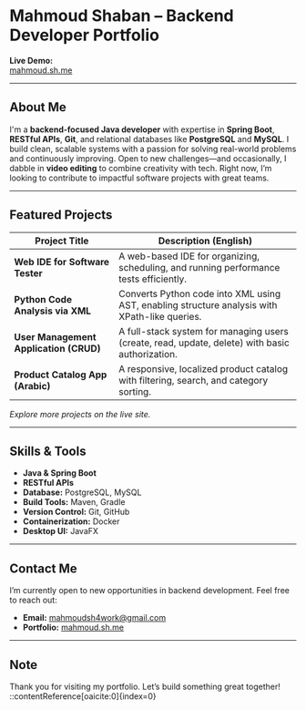 # Mahmoud Shaban – Backend Developer Portfolio

**Live Demo:**  
[mahmoud.sh.me](https://mahmoud-shaban-git.github.io/mahmoud_portfolio/index.html)

---

##  About Me

I'm a **backend-focused Java developer** with expertise in **Spring Boot**, **RESTful APIs**, **Git**, and relational databases like **PostgreSQL** and **MySQL**. 
I build clean, scalable systems with a passion for solving real-world problems and continuously improving.
Open to new challenges—and occasionally, I dabble in **video editing** to combine creativity with tech. Right now, I’m looking to contribute to impactful software projects with great teams.

---

##  Featured Projects

| Project Title                          | Description (English)                                                                 |
|---------------------------------------|---------------------------------------------------------------------------------------|
| **Web IDE for Software Tester**       | A web-based IDE for organizing, scheduling, and running performance tests efficiently. |
| **Python Code Analysis via XML**      | Converts Python code into XML using AST, enabling structure analysis with XPath-like queries. |
| **User Management Application (CRUD)**| A full-stack system for managing users (create, read, update, delete) with basic authorization. |
| **Product Catalog App (Arabic)**      | A responsive, localized product catalog with filtering, search, and category sorting. |

_Explore more projects on the live site._

---

##  Skills & Tools

- **Java & Spring Boot**
- **RESTful APIs**
- **Database:** PostgreSQL, MySQL
- **Build Tools:** Maven, Gradle
- **Version Control:** Git, GitHub
- **Containerization:** Docker
- **Desktop UI:** JavaFX

---

##  Contact Me

I’m currently open to new opportunities in backend development. Feel free to reach out:

-  **Email:** [mahmoudsh4work@gmail.com](mailto:mahmoudsh4work@gmail.com)  
-  **Portfolio:** [mahmoud.sh.me](https://mahmoud-shaban-git.github.io/mahmoud_portfolio/index.html)

---

##  Note

Thank you for visiting my portfolio. Let’s build something great together! 
::contentReference[oaicite:0]{index=0}
